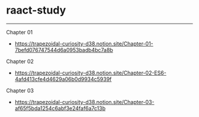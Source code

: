 # raact-study
----
Chapter 01
- https://trapezoidal-curiosity-d38.notion.site/Chapter-01-7befd076747544d6a0953badb4bc7a8b

Chapter 02
- https://trapezoidal-curiosity-d38.notion.site/Chapter-02-ES6-4afd413cfe4d4629a06b0d9934c5939f

Chapter 03
- https://trapezoidal-curiosity-d38.notion.site/Chapter-03-af65f5bda1254c6abf3e24faf6a7c13b
